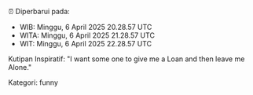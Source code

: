 ⏰ Diperbarui pada:
- WIB: Minggu, 6 April 2025 20.28.57 UTC
- WITA: Minggu, 6 April 2025 21.28.57 UTC
- WIT: Minggu, 6 April 2025 22.28.57 UTC

Kutipan Inspiratif:
"I want some one to give me a Loan and then leave me Alone."


Kategori: funny

